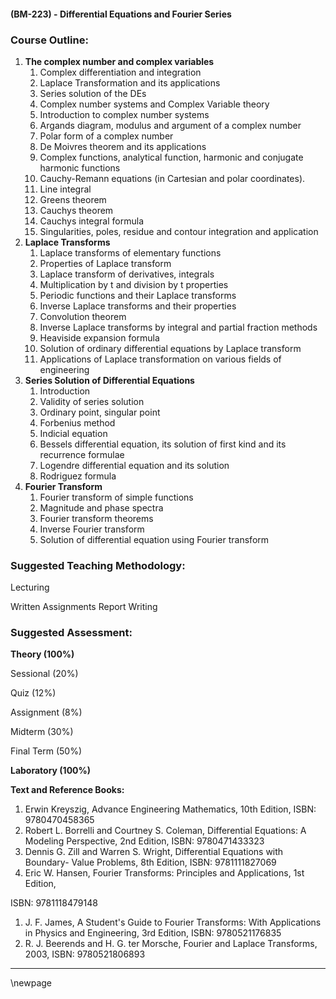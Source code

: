 #### **(BM-223) - Differential Equations and Fourier Series**


### **Course Outline:**
1. **The complex number and complex variables**
   1. Complex differentiation and integration
   1. Laplace Transformation and its applications
   1. Series solution of the DEs
   1. Complex number systems and Complex Variable theory
   1. Introduction to complex number systems
   1. Argands diagram, modulus and argument of a complex number
   1. Polar form of a complex number
   1. De Moivres theorem and its applications
   1. Complex functions, analytical function, harmonic and conjugate harmonic functions
   1. Cauchy-Remann equations (in Cartesian and polar coordinates).
   1. Line integral
   1. Greens theorem
   1. Cauchys theorem
   1. Cauchys integral formula
   1. Singularities, poles, residue and contour integration and application
1. **Laplace Transforms**
   1. Laplace transforms of elementary functions
   1. Properties of Laplace transform
   1. Laplace transform of derivatives, integrals
   1. Multiplication by t and division by t properties
   1. Periodic functions and their Laplace transforms
   1. Inverse Laplace transforms and their properties
   1. Convolution theorem
   1. Inverse Laplace transforms by integral and partial fraction methods
   1. Heaviside expansion formula
   1. Solution of ordinary differential equations by Laplace transform
   1. Applications of Laplace transformation on various fields of engineering
1. **Series Solution of Differential Equations**
   1. Introduction
   1. Validity of series solution
   1. Ordinary point, singular point
   1. Forbenius method
   1. Indicial equation
   1. Bessels differential equation, its solution of first kind and its recurrence formulae
   1. Logendre differential equation and its solution
   1. Rodriguez formula
1. **Fourier Transform**
   1. Fourier transform of simple functions
   1. Magnitude and phase spectra
   1. Fourier transform theorems
   1. Inverse Fourier transform
   1. Solution of differential equation using Fourier transform
### **Suggested Teaching Methodology:**
Lecturing

Written Assignments Report Writing
### **Suggested Assessment:**
**Theory (100%)**

Sessional (20%)

Quiz (12%)

Assignment (8%)

Midterm (30%)

Final Term (50%)

**Laboratory (100%)**

**Text and Reference Books:**

1. Erwin Kreyszig, Advance Engineering Mathematics, 10th Edition, ISBN: 9780470458365
1. Robert L. Borrelli and Courtney S. Coleman, Differential Equations: A Modeling Perspective, 2nd Edition, ISBN: 9780471433323
1. Dennis G. Zill and Warren S. Wright, Differential Equations with Boundary- Value Problems, 8th Edition, ISBN: 9781111827069
1. Eric W. Hansen, Fourier Transforms: Principles and Applications, 1st Edition,

ISBN: 9781118479148

1. J. F. James, A Student's Guide to Fourier Transforms: With Applications in Physics and Engineering, 3rd Edition, ISBN: 9780521176835
1. R. J. Beerends and H. G. ter Morsche, Fourier and Laplace Transforms, 2003, ISBN: 9780521806893

___
\newpage